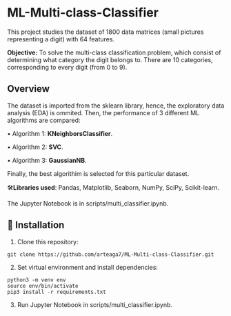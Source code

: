 # ML-Multi-class-Classifier
This project studies the dataset of 1800 data matrices (small pictures representing a digit) with 64 features.

**Objective:** To solve the multi-class classification problem, which consist of determining what category the digit belongs to. There are 10 categories, corresponding to every digit (from 0 to 9).

## Overview
The dataset is imported from the sklearn library, hence, the exploratory data analysis (EDA) is ommited. Then, the performance of 3 different ML algorithms are compared:

• Algorithm 1: **KNeighborsClassifier**.

• Algorithm 2: **SVC**.

• Algorithm 3: **GaussianNB**.

Finally, the best algorithim is selected for this particular dataset.

🛠️**Libraries used**: Pandas, Matplotlib, Seaborn, NumPy, SciPy, Scikit-learn.

The Jupyter Notebook is in scripts/multi_classifier.ipynb.

## 🚀 Installation
1. Clone this repository:
```
git clone https://github.com/arteaga7/ML-Multi-class-Classifier.git
```
2. Set virtual environment and install dependencies:
```
python3 -m venv env
source env/bin/activate
pip3 install -r requirements.txt
```
3. Run Jupyter Notebook in scripts/multi_classifier.ipynb.